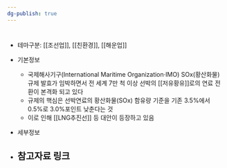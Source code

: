 ```yaml
---
dg-publish: true
---
```

#

- 테마구분: [[조선업]], [[친환경]], [[해운업]]


- 기본정보
	- 국제해사기구(International Maritime Organization·IMO) SOx(황산화물) 규제 발효가 임박하면서 전 세계 7만 척 이상 선박의 [[저유황유]]로의 연료 전환이 본격화 되고 있다
	- 규제의 핵심은 선박연료의 황산화물(SOx) 함유량 기준을 기존 3.5%에서 0.5%로 3.0%포인트 낮춘다는 것
	- 이로 인해 [[LNG추진선]] 등 대안이 등장하고 있음
 

- 세부정보



- 참고자료 링크
	- 

